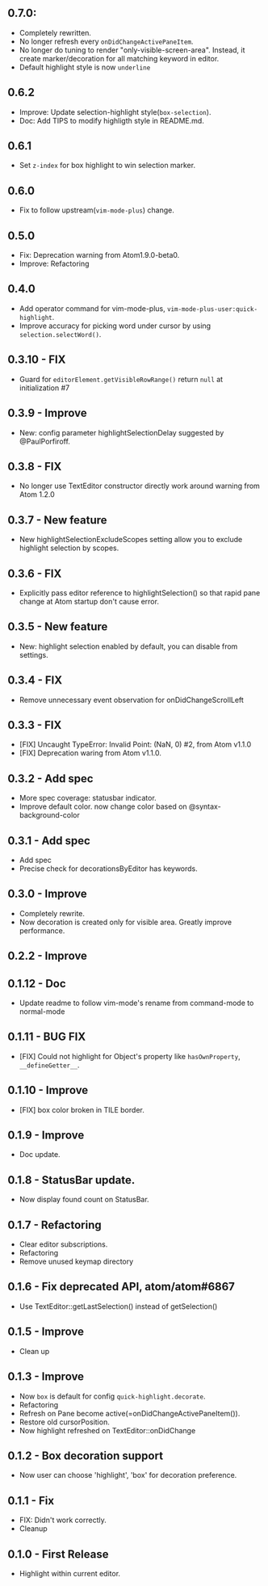 ## 0.7.0:
- Completely rewritten.
- No longer refresh every `onDidChangeActivePaneItem`.
- No longer do tuning to render "only-visible-screen-area". Instead, it create marker/decoration for all matching keyword in editor.
- Default highlight style is now `underline`

## 0.6.2
- Improve: Update selection-highlight style(`box-selection`).
- Doc: Add TIPS to modify highligth style in README.md.

## 0.6.1
- Set `z-index` for box highlight to win selection marker.

## 0.6.0
- Fix to follow upstream(`vim-mode-plus`) change.

## 0.5.0
- Fix: Deprecation warning from Atom1.9.0-beta0.
- Improve: Refactoring

## 0.4.0
- Add operator command for vim-mode-plus, `vim-mode-plus-user:quick-highlight`.
- Improve accuracy for picking word under cursor by using `selection.selectWord()`.

## 0.3.10 - FIX
- Guard for `editorElement.getVisibleRowRange()` return `null` at initialization #7

## 0.3.9 - Improve
- New: config parameter highlightSelectionDelay suggested by @PaulPorfiroff.

## 0.3.8 - FIX
- No longer use TextEditor constructor directly work around warning from Atom 1.2.0

## 0.3.7 - New feature
- New highlightSelectionExcludeScopes setting allow you to exclude highlight selection by scopes.

## 0.3.6 - FIX
- Explicitly pass editor reference to highlightSelection() so that rapid pane change at Atom startup don't cause error.

## 0.3.5 - New feature
- New: highlight selection enabled by default, you can disable from settings.

## 0.3.4 - FIX
- Remove unnecessary event observation for onDidChangeScrollLeft

## 0.3.3 - FIX
- [FIX] Uncaught TypeError: Invalid Point: (NaN, 0) #2, from Atom v1.1.0
- [FIX] Deprecation waring from Atom v1.1.0.

## 0.3.2 - Add spec
- More spec coverage: statusbar indicator.
- Improve default color. now change color based on @syntax-background-color

## 0.3.1 - Add spec
- Add spec
- Precise check for decorationsByEditor has keywords.

## 0.3.0 - Improve
- Completely rewrite.
- Now decoration is created only for visible area. Greatly improve performance.

## 0.2.2 - Improve

## 0.1.12 - Doc
- Update readme to follow vim-mode's rename from command-mode to normal-mode

## 0.1.11 - BUG FIX
* [FIX] Could not highlight for Object's property like `hasOwnProperty`, `__defineGetter__`.

## 0.1.10 - Improve
* [FIX] box color broken in TILE border.

## 0.1.9 - Improve
* Doc update.

## 0.1.8 - StatusBar update.
* Now display found count on StatusBar.

## 0.1.7 - Refactoring
* Clear editor subscriptions.
* Refactoring
* Remove unused keymap directory

## 0.1.6 - Fix deprecated API, atom/atom#6867
* Use TextEditor::getLastSelection() instead of getSelection()

## 0.1.5 - Improve
* Clean up

## 0.1.3 - Improve
* Now `box` is default for config `quick-highlight.decorate`.
* Refactoring
* Refresh on Pane become active(=onDidChangeActivePaneItem()).
* Restore old cursorPosition.
* Now highlight refreshed on TextEditor::onDidChange

## 0.1.2 - Box decoration support
* Now user can choose 'highlight', 'box' for decoration preference.

## 0.1.1 - Fix
* FIX: Didn't work correctly.
* Cleanup

## 0.1.0 - First Release
* Highlight within current editor.
